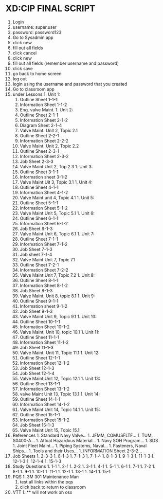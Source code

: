 # XD:CIP FINAL SCRIPT
1. Login
  1. username: super.user
  1. password: password123
1. Go to Sysadmin app
  1. click new
  1. fill out all fields
  1. click cancel
  1. click new
  1. fill out all fields (remember username and password)
  1. click save
  1. go back to home screen
1. log out
1. login using the username and password that you created
1. Go to classroom app
  1. under Lessons
    1. Unit 1:
      1. Outline Sheet 1-1-1
      1. Information Sheet 1-1-2
      1. Eng. valve Maint. 
    1. Unit 2:
      1. Outline Sheet 2-1-1
      1. Information Sheet 2-1-2
      1. Diagram Sheet 2-1-4
      1. Valve Maint. Unit 2, Topic 2.1
      1. Outline Sheet 2-2-1
      1. Information Sheet 2-2-2
      1. Valve Maint. Unit 2, Topic 2.2
      1. Outline Sheet 2-3-1
      1. Information Sheet 2-3-2
      1. Job Sheet 2-3-3
      1. Valve Maint Unit 2, Top 2.3
    1. Unit 3:
      1. Outline Sheet 3-1-1
      1. Information sheet 3-1-2
      1. Valve Maint Uit 3, Topic 3.1
    1. Unit 4:
      1. Outline Sheet 4-1-1 
      1. Information Sheet 4-1-2
      1. Valve Maint unit 4, Topic 4.1
    1. Unit 5:
      1. Outline Sheet 5-1-1
      1. Information Sheet 5-1-2
      1. Valve Maint Unit 5, Topic 5.1
    1. Unit 6:
      1. Outline Sheet 6-1-1
      1. Information Sheet 6-1-2
      1. Job Sheet 6-1-3
      1. Valve Maint Unit 6, Topic 6.1
    1. Unit 7:
      1. Outline Sheet 7-1-1
      1. Information Sheet 7-1-2
      1. Job Sheet 7-1-3
      1. Job sheet 7-1-4
      1. Valve Maint Unit 7, Topic 7.1
      1. Outline Sheet 7-2-1
      1. Information Sheet 7-2-2
      1. Valve Maint Unit 7, Topic 7.2
    1. Unit 8:
      1. Outline Sheet 8-1-1
      1. Information Sheet 8-1-2
      1. Job Sheet 8-1-3
      1. Valve Maint. Unit 8, topic 8.1
    1. Unit 9:
      1. Outline Sheet 9-1-1
      1. Information sheet 9-1-2
      1. Job Sheet 9-1-3
      1. Valve Maint Unit 9, Topic 9.1
    1. Unit 10:
      1. Outline Sheet 10-1-1
      1. Information Sheet 10-1-2
      1. Valve Maint. Unit 10, topic 10.1
    1. Unit 11:
      1. Outline Sheet 11-1-1
      1. Information Sheet 11-1-2
      1. Job Sheet 11-1-3
      1. Valve Maint. Unit 11, Topic 11.1
    1. Unit 12:
      1. Outline Sheet 12-1-1
      1. Information Sheet 12-1-2
      1. Job Sheet 12-1-3
      1. Job Sheet 12-1-4
      1. Valve Maint Unit 12, Topic 12.1
    1. Unit 13:
      1. Outline Sheet 13-1-1
      1. Information Sheet 13-1-2
      1. valve Maint Unit 13, Topic 13.1
    1. Unit 14:
      1. Outline Sheet 14-1-1
      1. Information Sheet 14-1-2
      1. Valve Maint Unit 14, Topic 14.1
    1. Unit 15:
      1. Outline Sheet 15-1-1
      1. Information Sheet 15-1-2
      1. Job Sheet 15-1-3
      1. Valve Maint Unit 15, Topic 15.1
  1. References
    1. Standard Navy Valve...
    1. JFMM, COMUSFLTF...
    1. TUM, S0400-A...
    1. Afloat Hazardous Material...
    1. Navy SOH Program...
    1. SDS
    1. Joint Fleet Maint...
    1. Piping Systems, Naval...
    1. Fasteners, Naval Ships...
    1. Tools and their Uses...
    1. INFORMATION Sheet 2-3-2...
  1. Job Sheets
    1. 2-3-3
    1. 6-1-3
    1. 7-1-3
    1. 7-1-4
    1. 8-1-3
    1. 9-1-3
    1. 11-1-3
    1. 12-1-3
    1. 12-1-4
    1. 15-1-3
  1. Study Questions
    1. 1-1
    1. 2-1
    1. 2-2
    1. 3-1
    1. 4-1
    1. 5-1
    1. 6-1
    1. 7-1
    1. 7-2
    1. 8-1
    1. 9-1
    1. 10-1
    1. 11-1
    1. 12-1
    1. 13-1
    1. 14-1
    1. 15-1
  1. PQS
    1. 3M 301 Maintenance Man
      1. test all links within the pqs
      1. click back to return to classroom
  1. VTT
    1. ** will not work on osx
